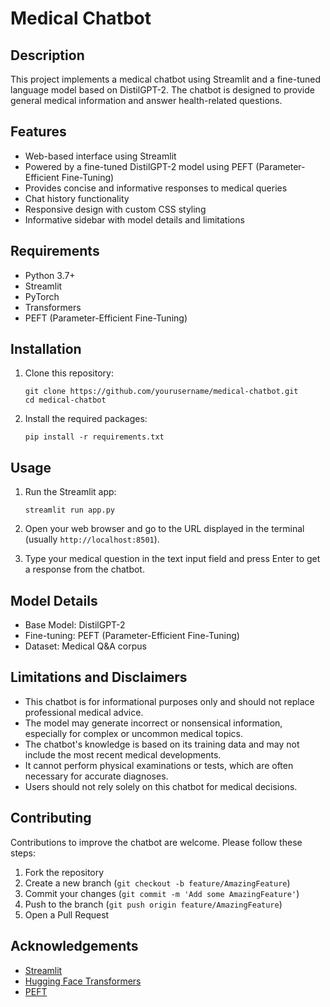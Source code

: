 # Medical Chatbot

## Description
This project implements a medical chatbot using Streamlit and a fine-tuned language model based on DistilGPT-2. The chatbot is designed to provide general medical information and answer health-related questions.

## Features
- Web-based interface using Streamlit
- Powered by a fine-tuned DistilGPT-2 model using PEFT (Parameter-Efficient Fine-Tuning)
- Provides concise and informative responses to medical queries
- Chat history functionality
- Responsive design with custom CSS styling
- Informative sidebar with model details and limitations

## Requirements
- Python 3.7+
- Streamlit
- PyTorch
- Transformers
- PEFT (Parameter-Efficient Fine-Tuning)

## Installation
1. Clone this repository:
   ```
   git clone https://github.com/yourusername/medical-chatbot.git
   cd medical-chatbot
   ```

2. Install the required packages:
   ```
   pip install -r requirements.txt
   ```

## Usage
1. Run the Streamlit app:
   ```
   streamlit run app.py
   ```

2. Open your web browser and go to the URL displayed in the terminal (usually `http://localhost:8501`).

3. Type your medical question in the text input field and press Enter to get a response from the chatbot.

## Model Details
- Base Model: DistilGPT-2
- Fine-tuning: PEFT (Parameter-Efficient Fine-Tuning)
- Dataset: Medical Q&A corpus

## Limitations and Disclaimers
- This chatbot is for informational purposes only and should not replace professional medical advice.
- The model may generate incorrect or nonsensical information, especially for complex or uncommon medical topics.
- The chatbot's knowledge is based on its training data and may not include the most recent medical developments.
- It cannot perform physical examinations or tests, which are often necessary for accurate diagnoses.
- Users should not rely solely on this chatbot for medical decisions.

## Contributing
Contributions to improve the chatbot are welcome. Please follow these steps:
1. Fork the repository
2. Create a new branch (`git checkout -b feature/AmazingFeature`)
3. Commit your changes (`git commit -m 'Add some AmazingFeature'`)
4. Push to the branch (`git push origin feature/AmazingFeature`)
5. Open a Pull Request


## Acknowledgements
- [Streamlit](https://streamlit.io/)
- [Hugging Face Transformers](https://huggingface.co/transformers/)
- [PEFT](https://github.com/huggingface/peft)
